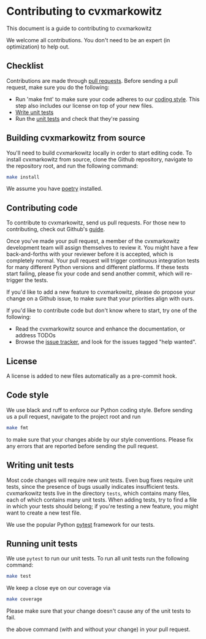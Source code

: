 # Contributing to cvxmarkowitz

This document is a guide to contributing to cvxmarkowitz

We welcome all contributions. You don't need to be an expert (in optimization)
to help out.

## Checklist

Contributions are made through
[pull requests](https://help.github.com/articles/using-pull-requests/).
Before sending a pull request, make sure you do the following:

- Run 'make fmt' to make sure your code adheres to our [coding style](#code-style).
  This step also includes our license on top of your new files.
- [Write unit tests](#writing-unit-tests)
- Run the [unit tests](#running-unit-tests) and check that they're passing

## Building cvxmarkowitz from source

You'll need to build cvxmarkowitz locally in order to start editing code.
To install cvxmarkowitz from source, clone the Github repository, navigate to the
repository root, and run the following command:

```bash
make install
```

We assume you have [poetry](https://python-poetry.org) installed.

## Contributing code

To contribute to cvxmarkowitz, send us pull requests. For those new to contributing,
check out Github's
[guide](https://help.github.com/articles/using-pull-requests/).

Once you've made your pull request, a member of the cvxmarkowitz development team
will assign themselves to review it. You might have a few back-and-forths
with your reviewer before it is accepted, which is completely normal. Your
pull request will trigger continuous integration tests for many different
Python versions and different platforms. If these tests start failing, please
fix your code and send another commit, which will re-trigger the tests.

If you'd like to add a new feature to cvxmarkowitz, please do propose your
change on a Github issue, to make sure that your priorities align with ours.

If you'd like to contribute code but don't know where to start, try one of the
following:

- Read the cvxmarkowitz source and enhance the documentation, or address TODOs
- Browse the [issue tracker](https://github.com/cvxgrp/cvxmarkowitz/issues), and
  look for the issues tagged "help wanted".

## License

A license is added to new files automatically as a pre-commit hook.

## Code style

We use black and ruff to enforce our Python coding style.
Before sending us a pull request, navigate to the project root
and run

```bash
make fmt
```

to make sure that your changes abide by our style conventions. Please fix any
errors that are reported before sending the pull request.

## Writing unit tests

Most code changes will require new unit tests. Even bug fixes require unit tests,
since the presence of bugs usually indicates insufficient tests. cvxmarkowitz tests
live in the directory `tests`, which contains many files, each of which
contains many unit tests. When adding tests, try to find a file in which your
tests should belong; if you're testing a new feature, you might want to create
a new test file.

We use the popular Python [pytest](https://docs.pytest.org/en/) framework for our
tests.

## Running unit tests

We use `pytest` to run our unit tests.
To run all unit tests run the following command:

```bash
make test
```

We keep a close eye on our coverage via

```bash
make coverage
```

Please make sure that your change doesn't cause any of the unit tests to fail.

the above command (with and without your change) in your pull request.
